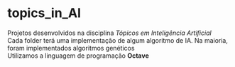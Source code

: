 # topics_in_AI
Projetos desenvolvidos na disciplina *Tópicos em Inteligência Artificial*<br>
Cada folder terá uma implementação de algum algoritmo de IA. Na maioria, foram implementados algoritmos genéticos<br>
Utilizamos a linguagem de programação **Octave**
